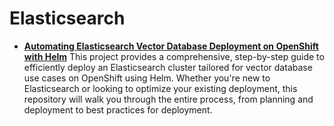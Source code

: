 # Elasticsearch


- [**Automating Elasticsearch Vector Database Deployment on OpenShift with Helm**](/elasticsearch-helm)
  This project provides a comprehensive, step-by-step guide to efficiently deploy an Elasticsearch cluster tailored for vector database use cases on OpenShift using Helm. Whether you're new to Elasticsearch or looking to optimize your existing deployment, this repository will walk you through the entire process, from planning and deployment to best practices for deployment. 
